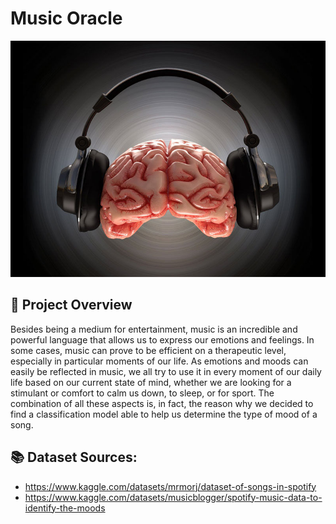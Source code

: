 # Music Oracle
![](image/467733455_orig.jpg)

## 📝 Project Overview
Besides being a medium for entertainment, music is an incredible and powerful language that allows us to express our emotions and feelings. In some cases, music can prove to be efficient on a therapeutic level, especially in particular moments of our life. As emotions and moods can easily be reflected in music, we all try to use it in every moment of our daily life based on our current state of mind, whether we are looking for a stimulant or comfort to calm us down, to sleep, or for sport. The combination of all these aspects is, in fact, the reason why we decided to find a classification model able to help us determine the type of mood of a song. 


## 📚 Dataset Sources:

* https://www.kaggle.com/datasets/mrmorj/dataset-of-songs-in-spotify
* https://www.kaggle.com/datasets/musicblogger/spotify-music-data-to-identify-the-moods


